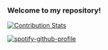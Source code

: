 ### Welcome to my repository!
[![Contribution Stats](https://github-contribution-stats.vercel.app/api/?username=jespeste)](https://github.com/LordDashMe/github-contribution-stats/)

[![spotify-github-profile](https://spotify-github-profile.vercel.app/api/view?uid=21m34vjkksqu4oilqbstcs5hi&cover_image=true&theme=novatorem&show_offline=false&background_color=714b4b&interchange=false&bar_color=000000&bar_color_cover=false)](https://github.com/kittinan/spotify-github-profile)
<!--
**jespeste/jespeste** is a ✨ _special_ ✨ repository because its `README.md` (this file) appears on your GitHub profile.

Here are some ideas to get you started:

- 🔭 I’m currently working on ...
- 🌱 I’m currently learning ...
- 👯 I’m looking to collaborate on ...
- 🤔 I’m looking for help with ...
- 💬 Ask me about ...
- 📫 How to reach me: ...
- 😄 Pronouns: ...
- ⚡ Fun fact: ...
-->

